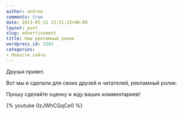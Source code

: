 ```yaml
---
author: andrew
comments: true
date: 2013-05-31 13:51:13+00:00
layout: post
slug: advertisement
title: Наш рекламный ролик
wordpress_id: 1581
categories:
- Новости сайта
---
```


Друзья привет.





Вот мы и сделали для своих друзей и читателей, рекламный ролик.





Прошу сделайте оценку и жду ваших комментариев!



{% youtube 0zJWhCQqCe0 %}








 
















